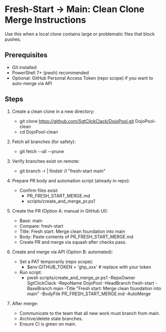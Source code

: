 # Fresh-Start → Main: Clean Clone Merge Instructions

Use this when a local clone contains large or problematic files that block pushes.

## Prerequisites
- Git installed
- PowerShell 7+ (pwsh) recommended
- Optional: GitHub Personal Access Token (repo scope) if you want to auto-merge via API

## Steps

1. Create a clean clone in a new directory:
   - git clone https://github.com/SgtClickClack/DojoPool.git DojoPool-clean
   - cd DojoPool-clean

2. Fetch all branches (for safety):
   - git fetch --all --prune

3. Verify branches exist on remote:
   - git branch -r | findstr /I "fresh-start main"

4. Prepare PR body and automation script (already in repo):
   - Confirm files exist:
     - PR_FRESH_START_MERGE.md
     - scripts/create_and_merge_pr.ps1

5. Create the PR (Option A: manual in GitHub UI):
   - Base: main
   - Compare: fresh-start
   - Title: Fresh start: Merge clean foundation into main
   - Body: Paste contents of PR_FRESH_START_MERGE.md
   - Create PR and merge via squash after checks pass.

6. Create and merge via API (Option B: automated):
   - Set a PAT temporarily (repo scope):
     - $env:GITHUB_TOKEN = 'ghp_xxx'  # replace with your token
   - Run script:
     - pwsh scripts/create_and_merge_pr.ps1 -RepoOwner SgtClickClack -RepoName DojoPool -HeadBranch fresh-start -BaseBranch main -Title "Fresh start: Merge clean foundation into main" -BodyFile PR_FRESH_START_MERGE.md -AutoMerge

7. After merge:
   - Communicate to the team that all new work must branch from main.
   - Archive/delete stale branches.
   - Ensure CI is green on main.

